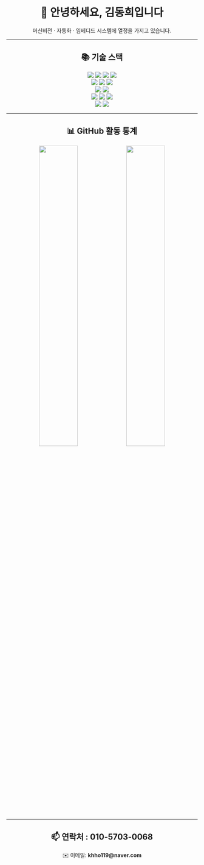 <div align="center">
  <h1>👋 안녕하세요, 김동희입니다</h1>
  <p>머신비전 · 자동화 · 임베디드 시스템에 열정을 가지고 있습니다.</p>
</div>

---

<div align="center">
  <h2>📚 기술 스택</h2>
</div>

<div align="center"> 
  <!-- 언어 -->
  <img src="https://img.shields.io/badge/java-007396?style=for-the-badge&logo=java&logoColor=white">
  <img src="https://img.shields.io/badge/c++-00599C?style=for-the-badge&logo=c%2B%2B&logoColor=white">
  <img src="https://img.shields.io/badge/python-3776AB?style=for-the-badge&logo=python&logoColor=white">
  <img src="https://img.shields.io/badge/csharp-2396F3?style=for-the-badge&logo=csharp&logoColor=white">
  <br>

  <!-- 웹/백엔드 -->
  <img src="https://img.shields.io/badge/html5-E34F26?style=for-the-badge&logo=html5&logoColor=white">
  <img src="https://img.shields.io/badge/css-1572B6?style=for-the-badge&logo=css3&logoColor=white">
  <img src="https://img.shields.io/badge/api-003366?style=for-the-badge&logo=api&logoColor=white">
  <br>

  <!-- DB -->
  <img src="https://img.shields.io/badge/mysql-4479A1?style=for-the-badge&logo=mysql&logoColor=white">
  <img src="https://img.shields.io/badge/oracle-F80000?style=for-the-badge&logo=oracle&logoColor=white">
  <br>

  <!-- 도구/기술 -->
  <img src="https://img.shields.io/badge/github-181717?style=for-the-badge&logo=github&logoColor=white">
  <img src="https://img.shields.io/badge/opencv-5C3EE8?style=for-the-badge&logo=opencv&logoColor=white">
  <img src="https://img.shields.io/badge/yolo-2C2C2C?style=for-the-badge&logo=yolo&logoColor=white">
  <br>

  <!-- 하드웨어 -->
  <img src="https://img.shields.io/badge/arduino-00979D?style=for-the-badge&logo=arduino&logoColor=white">
  <img src="https://img.shields.io/badge/raspberrypi-A22846?style=for-the-badge&logo=raspberry-pi&logoColor=white">
</div>

---

<div align="center">
  <h2>📊 GitHub 활동 통계</h2>
</div>

<p align="center">
  <img src="https://github-readme-stats.vercel.app/api?username=DongHee12&show_icons=true&theme=github_dark&hide_border=true" width="45%" />
  <img src="https://github-readme-stats.vercel.app/api/top-langs/?username=DongHee12&layout=compact&theme=github_dark&hide_border=true" width="45%" />
</p>

---

<div align="center">
  <h2>📫 연락처 : 010-5703-0068</h2>
  <p>✉️ 이메일: <b>khho119@naver.com</b></p>
</div>
